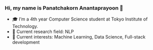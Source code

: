 ### Hi, my name is Panatchakorn Anantaprayoon 👋
- 🎓 I’m a 4th year Computer Science student at Tokyo Institute of Technology.
- 🔭 Current research field: NLP
- 👀 Current interests: Machine Learning, Data Science, Full-stack development


<!--
**panatchakorn-a/panatchakorn-a** is a ✨ _special_ ✨ repository because its `README.md` (this file) appears on your GitHub profile.

Here are some ideas to get you started:

- 🔭 I’m currently working on ...
- 🌱 I’m currently learning ...
- 💬 Ask me about ...
- 📫 How to reach me: ...
- 😄 Pronouns: ...
- ⚡ Fun fact: ...
-->
